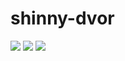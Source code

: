 # shinny-dvor

[//]: # 'VERSIONS'

<img src="https://img.shields.io/static/v1?style=for-the-badge&label=%40atls%2Fcode-service&message=0.0.16&labelColor=ECEEF5&color=D7DCEB"> <img src="https://img.shields.io/static/v1?style=for-the-badge&label=%40atls-ui-generators%2Fbutton&message=0.0.10&labelColor=097CEB&color=0B6DCC"> <img src="https://img.shields.io/static/v1?style=for-the-badge&label=%40atls-ui-generators%2Ficons&message=0.0.2&labelColor=097CEB&color=0B6DCC">

[//]: # 'VERSIONS'

